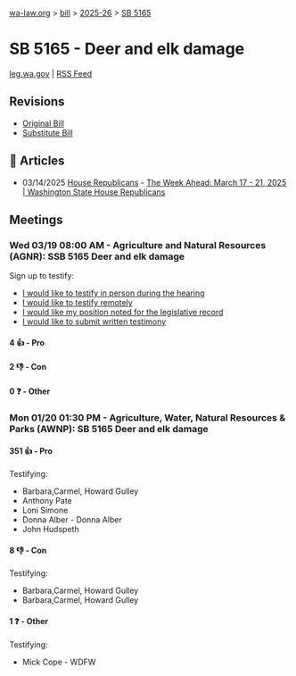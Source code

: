 [wa-law.org](/) > [bill](/bill/) > [2025-26](/bill/2025-26/) > [SB 5165](/bill/2025-26/sb/5165/)

# SB 5165 - Deer and elk damage
[leg.wa.gov](https://app.leg.wa.gov/billsummary?BillNumber=5165&Year=2025&Initiative=false) | [RSS Feed](./rss.xml)

## Revisions
* [Original Bill](1/)
* [Substitute Bill](S/)

## 📰 Articles
* 03/14/2025 [House Republicans](/org/house_republicans/) - [The Week Ahead: March 17 - 21, 2025 | Washington State House Republicans](https://houserepublicans.wa.gov/week/the-week-ahead-march-17-21-2025/#:~:text=SB%205165)

## Meetings
### Wed 03/19 08:00 AM - Agriculture and Natural Resources (AGNR): SSB 5165 Deer and elk damage
Sign up to testify:
* [I would like to testify in person during the hearing](https://app.leg.wa.gov/csi/Testifier/Add?chamber=House&mId=33048&aId=165587&caId=26444&tId=1)
* [I would like to testify remotely](https://app.leg.wa.gov/csi/Testifier/Add?chamber=House&mId=33048&aId=165587&caId=26444&tId=2)
* [I would like my position noted for the legislative record](https://app.leg.wa.gov/csi/Testifier/Add?chamber=House&mId=33048&aId=165587&caId=26444&tId=3)
* [I would like to submit written testimony](https://app.leg.wa.gov/csi/Testifier/Add?chamber=House&mId=33048&aId=165587&caId=26444&tId=4)

#### 4 👍 - Pro

#### 2 👎 - Con

#### 0 ❓ - Other

### Mon 01/20 01:30 PM - Agriculture, Water, Natural Resources & Parks (AWNP): SB 5165 Deer and elk damage
#### 351 👍 - Pro
Testifying:
* Barbara,Carmel, Howard Gulley
* Anthony Pate
* Loni Simone
* Donna Alber - Donna Alber
* John Hudspeth

#### 8 👎 - Con
Testifying:
* Barbara,Carmel, Howard Gulley
* Barbara,Carmel, Howard Gulley

#### 1 ❓ - Other
Testifying:
* Mick Cope - WDFW
